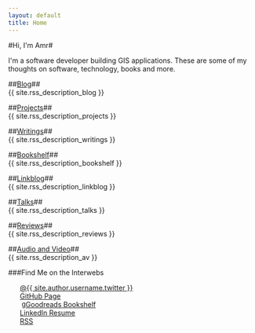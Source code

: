 ```yaml
---
layout: default
title: Home
---
```

#Hi, I'm Amr#

I'm a software developer building GIS applications. These are some of my thoughts on software, technology, books and more.

##[Blog](/blog/)##  
{{ site.rss_description_blog }}  

##[Projects](/projects/)##  
{{ site.rss_description_projects }}  

##[Writings](/writings/)##  
{{ site.rss_description_writings }}  

##[Bookshelf](/bookshelf/)##  
{{ site.rss_description_bookshelf }}  

##[Linkblog](/linkblog/)##  
{{ site.rss_description_linkblog }}  

##[Talks](/talks/)##  
{{ site.rss_description_talks }}  

##[Reviews](/reviews/)##  
{{ site.rss_description_reviews }}  

##[Audio and Video](/av/)##  
{{ site.rss_description_av }}  

<!--
##[Tools](/tools/)##  
{{ site.rss_description_tools }}  

##[Bookmarks](/bookmarks/)##  
{{ site.rss_description_bookmarks }}  

##[Favorites](/favs/)##  
{{ site.rss_description_favs }}  
    -->

###Find Me on the Interwebs  
<ul style="list-style-type:none">
    <li>
        <a class="sidebar-nav-item side-nav-icon" 
   href="https://twitter.com/{{ site.author.username.twitter }}" rel="me">
            <i class="fa fa-twitter fa-lg frontPageIcons" title="twitter.com/{{ site.author.username.twitter }}"></i>@{{ site.author.username.twitter }}
        </a>
    </li>
    <li>
        <a class="sidebar-nav-item side-nav-icon"
	   href="https://github.com/{{ site.author.username.github }}" rel="me">
		    <i class="fa fa-github fa-lg frontPageIcons" title="github.com/{{ site.author.username.github }}"></i>GitHub Page
	    </a>
    </li>
    <li>
        <a class="sidebar-nav-item side-nav-icon" 
           href="http://www.goodreads.com/{{ site.author.username.goodreads }}" rel="me">
            <span style="font-family: helvetica; vertical-align: text-top;padding-left:4px;" class="fa-lg frontPageIcons" title="goodreads.com/{{ site.author.username.goodreads }}">g</span>Goodreads Bookshelf
        </a>
    </li>
    <li>
        <a class="sidebar-nav-item side-nav-icon"
   href="https://www.linkedin.com/in/{{ site.author.username.linkedin }}" rel="me">
            <i class="fa fa-linkedin-square fa-lg frontPageIcons" title="linkedin.com/{{ site.author.username.linkedin }}"></i>LinkedIn Resume
        </a>
    </li>
    <li>
        <a class="sidebar-nav-item side-nav-icon" 
           href="{{ site.rss_page }}">
            <i class="fa fa-rss-square fa-lg frontPageIcons" title="Follow via RSS"></i>RSS
        </a>
    </li>
</ul>
